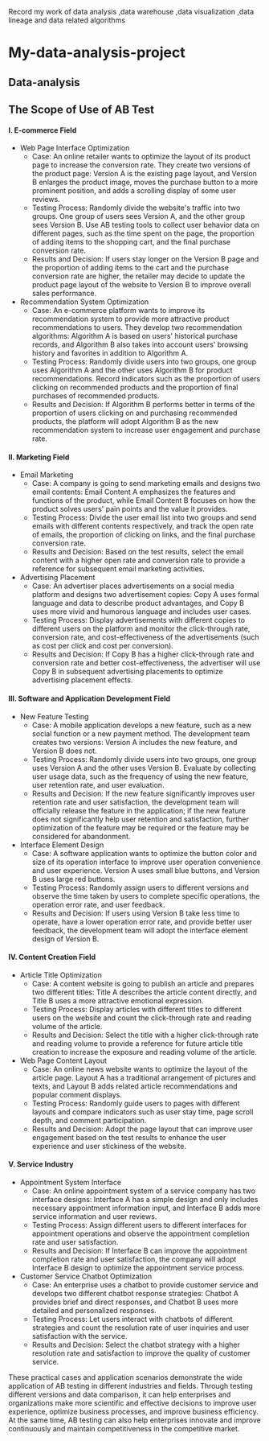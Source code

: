 Record my work of data analysis ,data warehouse ,data visualization ,data lineage and data related algorithms
# My-data-analysis-project
## Data-analysis

## The Scope of Use of AB Test

#### I. E-commerce Field
- Web Page Interface Optimization
  - Case: An online retailer wants to optimize the layout of its product page to increase the conversion rate. They create two versions of the product page: Version A is the existing page layout, and Version B enlarges the product image, moves the purchase button to a more prominent position, and adds a scrolling display of some user reviews.
  - Testing Process: Randomly divide the website's traffic into two groups. One group of users sees Version A, and the other group sees Version B. Use AB testing tools to collect user behavior data on different pages, such as the time spent on the page, the proportion of adding items to the shopping cart, and the final purchase conversion rate.
  - Results and Decision: If users stay longer on the Version B page and the proportion of adding items to the cart and the purchase conversion rate are higher, the retailer may decide to update the product page layout of the website to Version B to improve overall sales performance.
- Recommendation System Optimization
  - Case: An e-commerce platform wants to improve its recommendation system to provide more attractive product recommendations to users. They develop two recommendation algorithms: Algorithm A is based on users' historical purchase records, and Algorithm B also takes into account users' browsing history and favorites in addition to Algorithm A.
  - Testing Process: Randomly divide users into two groups, one group uses Algorithm A and the other uses Algorithm B for product recommendations. Record indicators such as the proportion of users clicking on recommended products and the proportion of final purchases of recommended products.
  - Results and Decision: If Algorithm B performs better in terms of the proportion of users clicking on and purchasing recommended products, the platform will adopt Algorithm B as the new recommendation system to increase user engagement and purchase rate.

#### II. Marketing Field
- Email Marketing
  - Case: A company is going to send marketing emails and designs two email contents: Email Content A emphasizes the features and functions of the product, while Email Content B focuses on how the product solves users' pain points and the value it provides.
  - Testing Process: Divide the user email list into two groups and send emails with different contents respectively, and track the open rate of emails, the proportion of clicking on links, and the final purchase conversion rate.
  - Results and Decision: Based on the test results, select the email content with a higher open rate and conversion rate to provide a reference for subsequent email marketing activities.
- Advertising Placement
  - Case: An advertiser places advertisements on a social media platform and designs two advertisement copies: Copy A uses formal language and data to describe product advantages, and Copy B uses more vivid and humorous language and includes user cases.
  - Testing Process: Display advertisements with different copies to different users on the platform and monitor the click-through rate, conversion rate, and cost-effectiveness of the advertisements (such as cost per click and cost per conversion).
  - Results and Decision: If Copy B has a higher click-through rate and conversion rate and better cost-effectiveness, the advertiser will use Copy B in subsequent advertising placements to optimize advertising placement effects.

#### III. Software and Application Development Field
- New Feature Testing
  - Case: A mobile application develops a new feature, such as a new social function or a new payment method. The development team creates two versions: Version A includes the new feature, and Version B does not.
  - Testing Process: Randomly divide users into two groups, one group uses Version A and the other uses Version B. Evaluate by collecting user usage data, such as the frequency of using the new feature, user retention rate, and user evaluation.
  - Results and Decision: If the new feature significantly improves user retention rate and user satisfaction, the development team will officially release the feature in the application; if the new feature does not significantly help user retention and satisfaction, further optimization of the feature may be required or the feature may be considered for abandonment.
- Interface Element Design
  - Case: A software application wants to optimize the button color and size of its operation interface to improve user operation convenience and user experience. Version A uses small blue buttons, and Version B uses large red buttons.
  - Testing Process: Randomly assign users to different versions and observe the time taken by users to complete specific operations, the operation error rate, and user feedback.
  - Results and Decision: If users using Version B take less time to operate, have a lower operation error rate, and provide better user feedback, the development team will adopt the interface element design of Version B.

#### IV. Content Creation Field
- Article Title Optimization
  - Case: A content website is going to publish an article and prepares two different titles: Title A describes the article content directly, and Title B uses a more attractive emotional expression.
  - Testing Process: Display articles with different titles to different users on the website and count the click-through rate and reading volume of the article.
  - Results and Decision: Select the title with a higher click-through rate and reading volume to provide a reference for future article title creation to increase the exposure and reading volume of the article.
- Web Page Content Layout
  - Case: An online news website wants to optimize the layout of the article page. Layout A has a traditional arrangement of pictures and texts, and Layout B adds related article recommendations and popular comment displays.
  - Testing Process: Randomly guide users to pages with different layouts and compare indicators such as user stay time, page scroll depth, and comment participation.
  - Results and Decision: Adopt the page layout that can improve user engagement based on the test results to enhance the user experience and user stickiness of the website.

#### V. Service Industry
- Appointment System Interface
  - Case: An online appointment system of a service company has two interface designs: Interface A has a simple design and only includes necessary appointment information input, and Interface B adds more service information and user reviews.
  - Testing Process: Assign different users to different interfaces for appointment operations and observe the appointment completion rate and user satisfaction.
  - Results and Decision: If Interface B can improve the appointment completion rate and user satisfaction, the company will adopt Interface B design to optimize the appointment service process.
- Customer Service Chatbot Optimization
  - Case: An enterprise uses a chatbot to provide customer service and develops two different chatbot response strategies: Chatbot A provides brief and direct responses, and Chatbot B uses more detailed and personalized responses.
  - Testing Process: Let users interact with chatbots of different strategies and count the resolution rate of user inquiries and user satisfaction with the service.
  - Results and Decision: Select the chatbot strategy with a higher resolution rate and satisfaction to improve the quality of customer service.
  
These practical cases and application scenarios demonstrate the wide application of AB testing in different industries and fields. Through testing different versions and data comparison, it can help enterprises and organizations make more scientific and effective decisions to improve user experience, optimize business processes, and improve business efficiency. At the same time, AB testing can also help enterprises innovate and improve continuously and maintain competitiveness in the competitive market.
